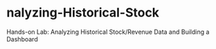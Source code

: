 # nalyzing-Historical-Stock
Hands-on Lab: Analyzing Historical Stock/Revenue Data and Building a Dashboard
